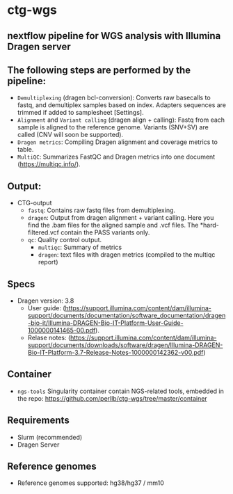 # ctg-wgs 
## nextflow pipeline for WGS analysis with Illumina Dragen server

## The following steps are performed by the pipeline:

* `Demultiplexing` (dragen bcl-conversion): Converts raw basecalls to fastq, and demultiplex samples based on index. Adapters sequences are trimmed if added to samplesheet [Settings].
* `Alignment` and `Variant calling` (dragen align + calling): Fastq from each sample is aligned to the reference genome. Variants (SNV+SV) are called (CNV will soon be supported).
* `Dragen metrics`: Compiling Dragen alignment and coverage metrics to table.
* `MultiQC`: Summarizes FastQC and Dragen metrics into one document (https://multiqc.info/).

## Output:
* CTG-output
    * `fastq`: Contains raw fastq files from demultiplexing.
    * `dragen`: Output from dragen alignment + variant calling. Here you find the .bam files for the aligned sample and .vcf files. The *hard-filtered.vcf contain the PASS variants only.
    * `qc`: Quality control output. 
      * `multiqc`: Summary of metrics 
      * `dragen`: text files with dragen metrics (compiled to the multiqc report)

## Specs
- Dragen version: 3.8 
    - User guide: (https://support.illumina.com/content/dam/illumina-support/documents/documentation/software_documentation/dragen-bio-it/Illumina-DRAGEN-Bio-IT-Platform-User-Guide-1000000141465-00.pdf). 
    - Relase notes: (https://support.illumina.com/content/dam/illumina-support/documents/downloads/software/dragen/Illumina-DRAGEN-Bio-IT-Platform-3.7-Release-Notes-1000000142362-v00.pdf)

## Container
- `ngs-tools` Singularity container contain NGS-related tools, embedded in the repo: 
https://github.com/perllb/ctg-wgs/tree/master/container 

## Requirements
- Slurm (recommended)
- Dragen Server

## Reference genomes
- Reference genomes supported: hg38/hg37 / mm10




